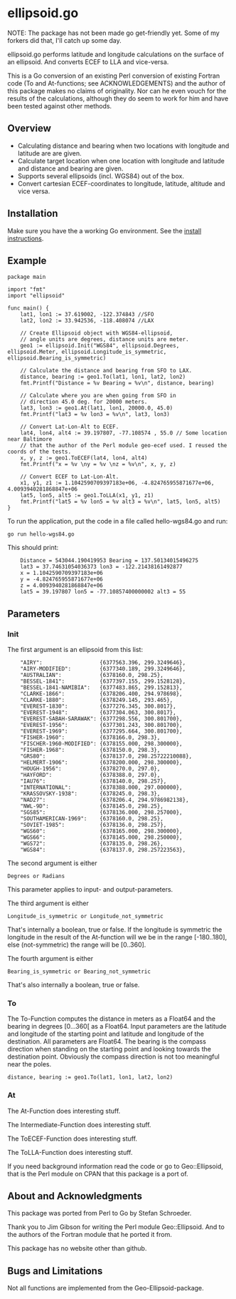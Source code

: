 # ellipsoid.go

NOTE: The package has not been made go get-friendly yet. Some of my forkers did that, I'll catch up some day.

ellipsoid.go performs latitude and longitude calculations 
on the surface of an ellipsoid. And converts ECEF to LLA and
vice-versa.

This is a Go conversion of an existing Perl conversion 
of existing Fortran code (To and At-functions; see ACKNOWLEDGEMENTS) and the 
author of this package makes no claims of originality. Nor 
can he even vouch for the results of the calculations, 
although they do seem to work for him and have been 
tested against other methods.

## Overview

* Calculating distance and bearing when two locations with longitude and latitude are are given.
* Calculate target location when one location with longitude and latitude and distance and bearing are given.
* Supports several ellipsoids (incl. WGS84) out of the box.
* Convert cartesian ECEF-coordinates to longitude, latitude, altitude and vice versa.

## Installation

Make sure you have the a working Go environment. See the [install instructions](http://golang.org/doc/install.html). 

## Example
    
	package main

	import "fmt"
	import "ellipsoid"

	func main() {
		lat1, lon1 := 37.619002, -122.374843 //SFO
		lat2, lon2 := 33.942536, -118.408074 //LAX

		// Create Ellipsoid object with WGS84-ellipsoid, 
		// angle units are degrees, distance units are meter.
		geo1 := ellipsoid.Init("WGS84", ellipsoid.Degrees, ellipsoid.Meter, ellipsoid.Longitude_is_symmetric, ellipsoid.Bearing_is_symmetric)

		// Calculate the distance and bearing from SFO to LAX.
		distance, bearing := geo1.To(lat1, lon1, lat2, lon2)
		fmt.Printf("Distance = %v Bearing = %v\n", distance, bearing)

		// Calculate where you are when going from SFO in 
		// direction 45.0 deg. for 20000 meters.
		lat3, lon3 := geo1.At(lat1, lon1, 20000.0, 45.0)
		fmt.Printf("lat3 = %v lon3 = %v\n", lat3, lon3)
		
		// Convert Lat-Lon-Alt to ECEF.
		lat4, lon4, alt4 := 39.197807, -77.108574 , 55.0 // Some location near Baltimore
		// that the author of the Perl module geo-ecef used. I reused the coords of the tests.
		x, y, z := geo1.ToECEF(lat4, lon4, alt4)
		fmt.Printf("x = %v \ny = %v \nz = %v\n", x, y, z)

		// Convert ECEF to Lat-Lon-Alt.
		x1, y1, z1 := 1.1042590709397183e+06, -4.824765955871677e+06, 4.0093940281868847e+06
		lat5, lon5, alt5 := geo1.ToLLA(x1, y1, z1)
		fmt.Printf("lat5 = %v lon5 = %v alt3 = %v\n", lat5, lon5, alt5)
	}

To run the application, put the code in a file called hello-wgs84.go and run:

    go run hello-wgs84.go

This should print:

		Distance = 543044.190419953 Bearing = 137.50134015496275
		lat3 = 37.74631054036373 lon3 = -122.21438161492877
		x = 1.1042590709397183e+06
		y = -4.824765955871677e+06
		z = 4.0093940281868847e+06
		lat5 = 39.197807 lon5 = -77.10857400000002 alt3 = 55

## Parameters

### Init

The first argument is an ellipsoid from this list:

        "AIRY":                  {6377563.396, 299.3249646},
        "AIRY-MODIFIED":         {6377340.189, 299.3249646},
        "AUSTRALIAN":            {6378160.0, 298.25},
        "BESSEL-1841":           {6377397.155, 299.1528128},
        "BESSEL-1841-NAMIBIA":   {6377483.865, 299.152813},
        "CLARKE-1866":           {6378206.400, 294.978698},
        "CLARKE-1880":           {6378249.145, 293.465},
        "EVEREST-1830":          {6377276.345, 300.8017},
        "EVEREST-1948":          {6377304.063, 300.8017},
        "EVEREST-SABAH-SARAWAK": {6377298.556, 300.801700},
        "EVEREST-1956":          {6377301.243, 300.801700},
        "EVEREST-1969":          {6377295.664, 300.801700},
        "FISHER-1960":           {6378166.0, 298.3},
        "FISCHER-1960-MODIFIED": {6378155.000, 298.300000},
        "FISHER-1968":           {6378150.0, 298.3},
        "GRS80":                 {6378137.0, 298.25722210088},
        "HELMERT-1906":          {6378200.000, 298.300000},
        "HOUGH-1956":            {6378270.0, 297.0},
        "HAYFORD":               {6378388.0, 297.0},
        "IAU76":                 {6378140.0, 298.257},
        "INTERNATIONAL":         {6378388.000, 297.000000},
        "KRASSOVSKY-1938":       {6378245.0, 298.3},
        "NAD27":                 {6378206.4, 294.9786982138},
        "NWL-9D":                {6378145.0, 298.25},
        "SGS85":                 {6378136.000, 298.257000},
        "SOUTHAMERICAN-1969":    {6378160.0, 298.25},
        "SOVIET-1985":           {6378136.0, 298.257},
        "WGS60":                 {6378165.000, 298.300000},
        "WGS66":                 {6378145.000, 298.250000},
        "WGS72":                 {6378135.0, 298.26},
        "WGS84":                 {6378137.0, 298.257223563},

The second argument is either 

	Degrees or Radians
	
This parameter applies to input- and output-parameters.
	
The third argument is either

	Longitude_is_symmetric or Longitude_not_symmetric

That's internally a boolean, true or false. If the longitude is symmetric the
longitude in the result of the At-function will we be in the range [-180..180],
else (not-symmetric) the range will be [0..360].

The fourth argument is either

	Bearing_is_symmetric or Bearing_not_symmetric

That's also internally a boolean, true or false.

### To

The To-Function computes the distance in meters as a Float64 and the bearing in degrees [0...360[
as a Float64. Input parameters are the latitude and longitude of the starting point and
latitude and longitude of the destination. All parameters are Float64. The bearing is 
the compass direction when standing on the starting point and looking towards the destination point.
Obviously the compass direction is not too meaningful near the poles.

	distance, bearing := geo1.To(lat1, lon1, lat2, lon2)

### At

The At-Function does interesting stuff.

The Intermediate-Function does interesting stuff.

The ToECEF-Function does interesting stuff.

The ToLLA-Function does interesting stuff.

If you need background information read the code or go to Geo::Ellipsoid, that is the Perl module
on CPAN that this package is a port of.

## About and Acknowledgments

This package was ported from Perl to Go by Stefan Schroeder.

Thank you to Jim Gibson for writing the Perl module Geo::Ellipsoid.
And to the authors of the Fortran module that he ported it from.

This package has no website other than github.

## Bugs and Limitations

Not all functions are implemented from the Geo-Ellipsoid-package. 



